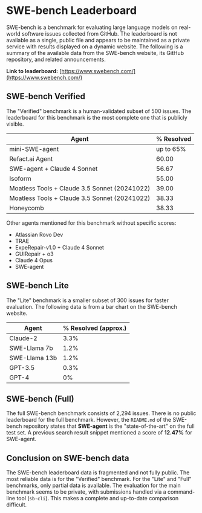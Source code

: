 # SWE-bench Leaderboard

SWE-bench is a benchmark for evaluating large language models on real-world software issues collected from GitHub. The leaderboard is not available as a single, public file and appears to be maintained as a private service with results displayed on a dynamic website. The following is a summary of the available data from the SWE-bench website, its GitHub repository, and related announcements.

**Link to leaderboard:** [https://www.swebench.com/](https://www.swebench.com/)

## SWE-bench Verified

The "Verified" benchmark is a human-validated subset of 500 issues. The leaderboard for this benchmark is the most complete one that is publicly visible.

| Agent | % Resolved |
|---|---|
| mini-SWE-agent | up to 65% |
| Refact.ai Agent | 60.00 |
| SWE-agent + Claude 4 Sonnet | 56.67 |
| Isoform | 55.00 |
| Moatless Tools + Claude 3.5 Sonnet (20241022) | 39.00 |
| Moatless Tools + Claude 3.5 Sonnet (20241022) | 38.33 |
| Honeycomb | 38.33 |

Other agents mentioned for this benchmark without specific scores:
* Atlassian Rovo Dev
* TRAE
* ExpeRepair-v1.0 + Claude 4 Sonnet
* GUIRepair + o3
* Claude 4 Opus
* SWE-agent

## SWE-bench Lite

The "Lite" benchmark is a smaller subset of 300 issues for faster evaluation. The following data is from a bar chart on the SWE-bench website.

| Agent | % Resolved (approx.) |
|---|---|
| Claude-2 | 3.3% |
| SWE-Llama 7b | 1.2% |
| SWE-Llama 13b | 1.2% |
| GPT-3.5 | 0.3% |
| GPT-4 | 0% |

## SWE-bench (Full)

The full SWE-bench benchmark consists of 2,294 issues. There is no public leaderboard for the full benchmark. However, the `README.md` of the SWE-bench repository states that **SWE-agent** is the "state-of-the-art" on the full test set. A previous search result snippet mentioned a score of **12.47%** for SWE-agent.

## Conclusion on SWE-bench data

The SWE-bench leaderboard data is fragmented and not fully public. The most reliable data is for the "Verified" benchmark. For the "Lite" and "Full" benchmarks, only partial data is available. The evaluation for the main benchmark seems to be private, with submissions handled via a command-line tool (`sb-cli`). This makes a complete and up-to-date comparison difficult.
